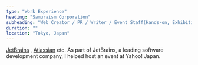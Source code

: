 ```yaml
---
type: "Work Experience"
heading: "Samuraism Corporation"
subheading: "Web Creator / PR / Writer / Event Staff(Hands-on, Exhibition)"
duration: ""
location: "Tokyo, Japan"
---
```


<a href="https://www.jetbrains.com/" target="_blank">JetBrains</a> , <a href="https://www.atlassian.com/" target="_blank">Atlassian</a> etc. As part of JetBrains, a leading software development company, I helped host an event at Yahoo! Japan.
